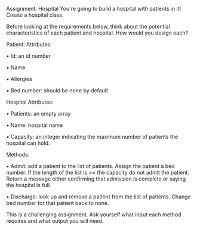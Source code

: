 Assignment: Hospital
You're going to build a hospital with patients in it! Create a hospital class.

Before looking at the requirements below, think about the potential characteristics of each patient and hospital. How would you design each?

Patient:
Attributes:

• Id: an id number

• Name

• Allergies

• Bed number: should be none by default

Hospital
Attributes:

• Patients: an empty array

• Name: hospital name

• Capacity: an integer indicating the maximum number of patients the hospital can hold.

Methods:

• Admit: add a patient to the list of patients. Assign the patient a bed number. If the length of the list is >= the capacity do not admit the patient. Return a message either confirming that admission is complete or saying the hospital is full.

• Discharge: look up and remove a patient from the list of patients. Change bed number for that patient back to none.

This is a challenging assignment. Ask yourself what input each method requires and what output you will need.